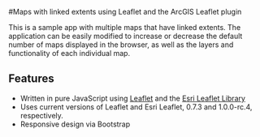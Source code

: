 #Maps with linked extents using Leaflet and the ArcGIS Leaflet plugin

This is a sample app with multiple maps that have linked extents.  The application can be easily modified to increase or decrease the default number of maps displayed in the browser, as well as the layers and functionality of each individual map.


## Features

* Written in pure JavaScript using [Leaflet](http://leafletjs.com/index.html) and the [Esri Leaflet Library](https://github.com/Esri/esri-leaflet)
* Uses current versions of Leaflet and Esri Leaflet, 0.7.3 and 1.0.0-rc.4, respectively.
* Responsive design via Bootstrap